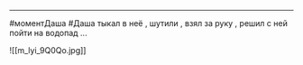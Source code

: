 ___

#моментДаша #Даша 
тыкал в неё , шутили , взял за руку , решил с ней пойти на водопад ...

![[m_lyi_9Q0Qo.jpg]]